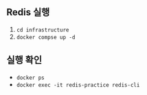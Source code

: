 ## Redis 실행
1. `cd infrastructure`
2. `docker compse up -d`
## 실행 확인
- `docker ps`
- `docker exec -it redis-practice redis-cli`

